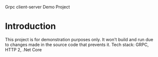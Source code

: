 Grpc client-server Demo Project

# Introduction 
This project is for demonstration purposes only. It won't build and run due to changes made in the source code that prevents it.
Tech stack: GRPC, HTTP 2, .Net Core
